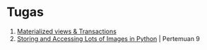 # Tugas
1. [Materialized views & Transactions](/tugas/materialized-views-transactions.md)
2. [Storing and Accessing Lots of Images in Python](https://github.com/balqiszamzami/SD3203-Teknologi-Basis-Data/blob/main/tugas/Pertemuan9/Soal/Task.md) | Pertemuan 9
